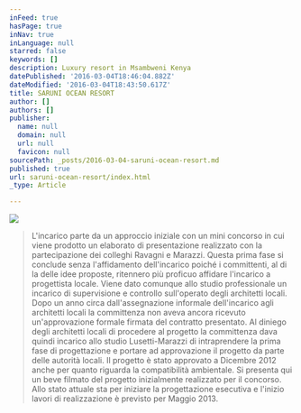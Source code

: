 ```yaml
---
inFeed: true
hasPage: true
inNav: true
inLanguage: null
starred: false
keywords: []
description: Luxury resort in Msambweni Kenya
datePublished: '2016-03-04T18:46:04.882Z'
dateModified: '2016-03-04T18:43:50.617Z'
title: SARUNI OCEAN RESORT
author: []
authors: []
publisher:
  name: null
  domain: null
  url: null
  favicon: null
sourcePath: _posts/2016-03-04-saruni-ocean-resort.md
published: true
url: saruni-ocean-resort/index.html
_type: Article

---
```

![](https://imgflo.herokuapp.com/graph/vahj1ThiexotieMo/51ee8f47b6555b0de9324a0aa0c6e51c/passthrough.jpg?height=600&input=https%3A%2F%2Fthe-grid-user-content.s3-us-west-2.amazonaws.com%2F4b4ce2b7-c6dc-4df4-aae5-3d92c95a9975.jpg)

> L'incarico parte da un approccio iniziale con un mini concorso in cui viene prodotto un elaborato di presentazione realizzato con la partecipazione dei colleghi Ravagni e Marazzi. Questa prima fase si conclude senza l'affidamento dell'incarico poiché i committenti, al di la delle idee proposte,  ritennero più proficuo affidare l'incarico a progettista locale. Viene dato comunque allo studio professionale un incarico di supervisione e controllo sull'operato degli architetti locali. Dopo un anno circa dall'assegnazione informale dell'incarico agli architetti locali la committenza non aveva ancora ricevuto un'approvazione formale firmata del contratto presentato. Al diniego degli architetti locali di procedere al progetto la committenza dava quindi incarico allo studio Lusetti-Marazzi di intraprendere la prima fase di progettazione e portare ad approvazione il progetto da parte delle autorità locali. Il progetto è stato approvato a Dicembre 2012 anche  per quanto riguarda la compatibilità ambientale. Si presenta qui un beve filmato del progetto inizialmente realizzato per il concorso. Allo stato attuale sta per iniziare la progettazione esecutiva e l'inizio lavori di realizzazione è previsto per Maggio 2013\.